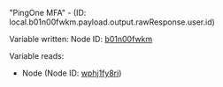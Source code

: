 "PingOne MFA" - (ID: local.b01n00fwkm.payload.output.rawResponse.user.id)

Variable written:
Node ID: [b01n00fwkm](../nodes/b01n00fwkm.md)

Variable reads:
* Node (Node ID: [wphj1fy8ri](../nodes/wphj1fy8ri.md))

